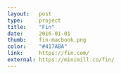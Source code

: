 ```yaml
---
layout:   post
type:     project
title:    "Fin"
date:     2016-01-01
thumb:    fin-macbook.png
color:    "#417ABA"
link:     https://fin.com/
external: https://minimill.co/fin/
---
```

